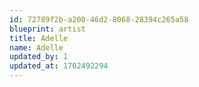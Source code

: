 ```yaml
---
id: 72789f2b-a200-46d2-8068-28394c265a58
blueprint: artist
title: Adelle
name: Adelle
updated_by: 1
updated_at: 1702492294
---
```

